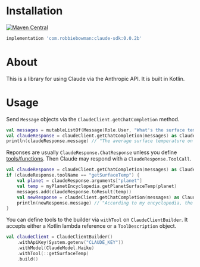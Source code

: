 # Installation

[![Maven Central](https://img.shields.io/maven-central/v/com.robbiebowman/claude-sdk?label=Maven%20Central)](https://search.maven.org/artifact/com.robbiebowman/claude-sdk)

```groovy
implementation 'com.robbiebowman:claude-sdk:0.0.2b'
```

# About

This is a library for using Claude via the Anthropic API. It is built in Kotlin.

# Usage

Send `Message` objects via the `ClaudeClient.getChatCompletion` method.
```kotlin
val messages = mutableListOf(Message(Role.User, "What's the surface temperature on Venus? No yapping."),)
val claudeResponse = claudeClient.getChatCompletion(messages) as ClaudeResponse.ChatResponse
println(claudeResponse.message) // "The average surface temperature on Venus is about 864°F (462°C)."
```
Reponses are usually `ClaudeResponse.ChatResponse` unless you define
[tools/functions](https://docs.anthropic.com/claude/docs/functions-external-tools).
Then Claude may respond with a `ClaudeResponse.ToolCall`.

```kotlin
val claudeResponse = claudeClient.getChatCompletion(messages) as ClaudeResponse.ToolCall
if (claudeResponse.toolName == "getSurfaceTemp") {
    val planet = claudeResponse.arguments["planet"]
    val temp = myPlanetEncyclopedia.getPlanetSurfaceTemp(planet)
    messages.add(claudeResponse.toResult(temp))
    val newResponse = claudeClient.getChatCompletion(messages) as ClaudeResponse.ChatResponse
    println(newResponse.message) // "According to my encyclopedia, the temperature is 460°C."
}
```

You can define tools to the builder via `withTool` on `ClaudeClientBuilder`. It accepts either a Kotlin lambda reference
or a `ToolDescription` object.
```kotlin
val claudeClient = ClaudeClientBuilder()
    .withApiKey(System.getenv("CLAUDE_KEY"))
    .withModel(ClaudeModel.Haiku)
    .withTool(::getSurfaceTemp)
    .build()
```
